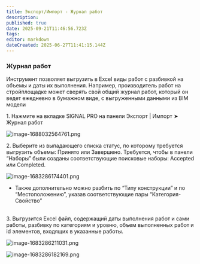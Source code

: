 ```yaml
---
title: Экспорт/Импорт - Журнал работ
description: 
published: true
date: 2025-09-21T11:46:56.723Z
tags: 
editor: markdown
dateCreated: 2025-06-27T11:41:15.144Z
---
```


### **Журнал работ**

Инструмент позволяет выгрузить в Excel виды работ с разбивкой на объемы и даты их выполнения. Например, производитель работ на стройплощадке может сверять свой общий журнал работ, который он ведет ежедневно в бумажном виде, с выгруженными данными из BIM модели

1\. Нажмите на вкладке SIGNAL PRO на панели Экспорт | Импорт ➤ Журнал работ

![image-1688032564761.png](https://lh7-rt.googleusercontent.com/docsz/AD_4nXdnyoTx_0oDEj_V8k2ESlxqeu0VthnxAlXsTnrepNfNpahtOobm8ljxVqdQBGuLohnfNSlqRtTVbJFdVN9inEPvyN666KRznY53mdIiUf3DwJdECMgBVjuSHd2TCRHKuj3eh9pnzhs2H849bw0DnA?key=62pCUWyo5iGQFN3Lbl_jdA)

2\. Выберите из выпадающего списка статус, по которому требуется выгрузить объемы: Принято или Завершено. Требуется, чтобы в панели “Наборы” были созданы соответствующие поисковые наборы: Accepted или Completed.

![image-1683286174401.png](https://lh7-rt.googleusercontent.com/docsz/AD_4nXdrKwlsWHAumxYPAKP6QuyHmFvdEu9trGtB_5LCJRtIqC_xERajqqvJKwgMqdkd4zsKr5X9mrRIZrwslpl3LsAq9-9BX1HWQA7pK1Sb_bwxVVyYxbF3XA2Gsx4Z7RRUBeIx6XMDPwMR_Xgt3DTY?key=62pCUWyo5iGQFN3Lbl_jdA)

-   Также дополнительно можно разбить по “Типу конструкции” и по “Местоположению”, указав соответствующие пары “Категория-Свойство”  
     

3\. Выгрузится Excel файл, содержащий даты выполнения работ и сами работы, разбивку по категориям и уровню, объем выполненных работ и id элементов, входящих в указанные работы.

![image-1683286211031.png](https://lh7-rt.googleusercontent.com/docsz/AD_4nXc5anYx7GP83KlrzcUBWM9UQhwsiHcNLsbGSs66R1KypBHLRHdBa6fPVlx28Dxk4BVw22ztAtj4SlcORg-fgnJn9fAgGGyVrM47-RQ69sSLu51mqbq9AaEYMR6pUAkmQOhes84gaIJ6ejeV5p1FQQ?key=62pCUWyo5iGQFN3Lbl_jdA)

![image-1683286182169.png](https://lh7-rt.googleusercontent.com/docsz/AD_4nXfzDkHUhecVzd80_bhG3-Kgi7kLJ0uLoc8y_z12zf4CtBqCbTSYeehS0BEWmpzLY66lU7i1vgCYFr1dG68Qcbue3wGs8KkTPCBGciiCUZRMb-1NR1ZjdvIwKF-64QNTHWTH8Db54oTu9aMd45ag1Q?key=62pCUWyo5iGQFN3Lbl_jdA)